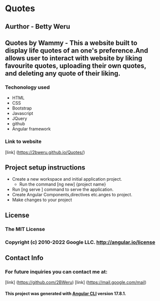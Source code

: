 # Quotes
## Aurthor - Betty Weru
 
 ## Quotes by Wammy - This a website built to display life quotes of an one's preference.And allows user to interact with website by liking favourite quotes, uploading their own quotes, and deleting any quote of their liking.

 ### Techonology used 
 - HTML
 - CSS
 - Bootstrap
 - Javascript
 - JQuery
 - github
 - Angular framework

 ### Link to website
 [link] (https://2bweru.github.io/Quotes/)

## Project setup instructions
- Create a new workspace and initial application project.
  - Run the command [ng new] {project name}
- Run [ng serve ] command to serve the application.
- Create Angular Components,directives etc.anges to project.
- Make changes to your project
 ## License
### The MIT License

### Copyright (c) 2010-2022 Google LLC. http://angular.io/license


 ## Contact Info
 ### For future inquiries you can contact me at:
 [link] (https://github.com/2BWeru)
 [link] (https://mail.google.com/mail)



#### This project was generated with [Angular CLI](https://github.com/angular/angular-cli) version 17.8.1.


